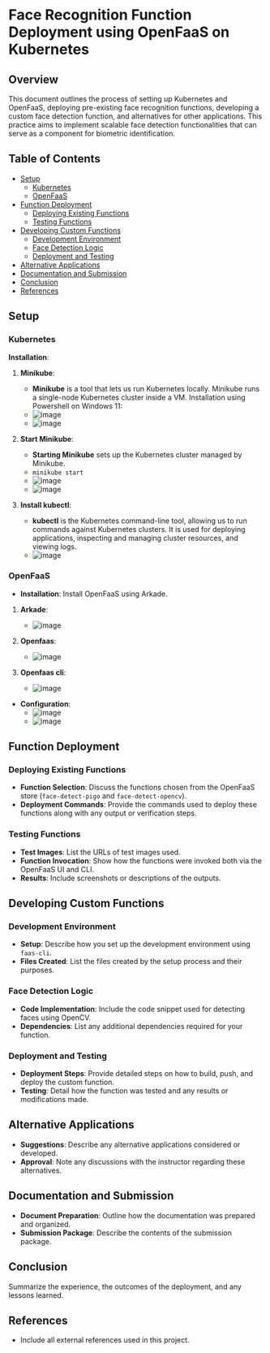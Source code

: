# Face Recognition Function Deployment using OpenFaaS on Kubernetes

## Overview
This document outlines the process of setting up Kubernetes and OpenFaaS, deploying pre-existing face recognition functions, developing a custom face detection function, and alternatives for other applications. This practice aims to implement scalable face detection functionalities that can serve as a component for biometric identification.

## Table of Contents
- [Setup](#setup)
  - [Kubernetes](#kubernetes)
  - [OpenFaaS](#openfaas)
- [Function Deployment](#function-deployment)
  - [Deploying Existing Functions](#deploying-existing-functions)
  - [Testing Functions](#testing-functions)
- [Developing Custom Functions](#developing-custom-functions)
  - [Development Environment](#development-environment)
  - [Face Detection Logic](#face-detection-logic)
  - [Deployment and Testing](#deployment-and-testing)
- [Alternative Applications](#alternative-applications)
- [Documentation and Submission](#documentation-and-submission)
- [Conclusion](#conclusion)
- [References](#references)

## Setup

### Kubernetes
**Installation**:
1. **Minikube**:
   - **Minikube** is a tool that lets us run Kubernetes locally. Minikube runs a single-node Kubernetes cluster inside a VM.
   Installation using Powershell on Windows 11:
   - ![image](https://github.com/sml99/ccsa-p1/assets/29798184/196c6129-6149-498f-91b5-676d5bb6cd50)
   - ![image](https://github.com/sml99/ccsa-p1/assets/29798184/dcdebed8-1e7d-495f-a0c7-0f61b7140cfe)


2. **Start Minikube**:
   - **Starting Minikube** sets up the Kubernetes cluster managed by Minikube.
   - `minikube start`
   - ![image](https://github.com/sml99/ccsa-p1/assets/29798184/03f94502-f15f-432a-ac8e-d2a369b39c1b)
   - ![image](https://github.com/sml99/ccsa-p1/assets/29798184/d8c79ac6-a113-4f68-b891-07eedb1d9041)

3. **Install kubectl**:
   - **kubectl** is the Kubernetes command-line tool, allowing us to run commands against Kubernetes clusters. It is used for deploying applications, inspecting and managing cluster resources, and viewing logs.
   - ![image](https://github.com/sml99/ccsa-p1/assets/29798184/10b63693-86da-48a7-aab5-96a42be0c633)



### OpenFaaS
- **Installation**: Install OpenFaaS using Arkade.
1. **Arkade**:
    - ![image](https://github.com/sml99/ccsa-p1/assets/29798184/d180cd1f-1e28-46a5-a14e-1ed46ab509b5)

2. **Openfaas**:
    - ![image](https://github.com/sml99/ccsa-p1/assets/29798184/492b2b75-2168-42fd-823a-bcee6ab3a476)

3. **Openfaas cli**:
    - ![image](https://github.com/sml99/ccsa-p1/assets/29798184/ddafa89f-a9f8-4d68-beb9-61025e340767)

- **Configuration**: 
    - ![image](https://github.com/sml99/ccsa-p1/assets/29798184/d9a1363e-bcd3-432d-b408-e80e236d598a)
    - ![image](https://github.com/sml99/ccsa-p1/assets/29798184/3aa9a33a-f40f-4ba6-a294-ab3d631c9550)


## Function Deployment

### Deploying Existing Functions
- **Function Selection**: Discuss the functions chosen from the OpenFaaS store (`face-detect-pigo` and `face-detect-opencv`).
- **Deployment Commands**: Provide the commands used to deploy these functions along with any output or verification steps.

### Testing Functions
- **Test Images**: List the URLs of test images used.
- **Function Invocation**: Show how the functions were invoked both via the OpenFaaS UI and CLI.
- **Results**: Include screenshots or descriptions of the outputs.

## Developing Custom Functions

### Development Environment
- **Setup**: Describe how you set up the development environment using `faas-cli`.
- **Files Created**: List the files created by the setup process and their purposes.

### Face Detection Logic
- **Code Implementation**: Include the code snippet used for detecting faces using OpenCV.
- **Dependencies**: List any additional dependencies required for your function.

### Deployment and Testing
- **Deployment Steps**: Provide detailed steps on how to build, push, and deploy the custom function.
- **Testing**: Detail how the function was tested and any results or modifications made.

## Alternative Applications
- **Suggestions**: Describe any alternative applications considered or developed.
- **Approval**: Note any discussions with the instructor regarding these alternatives.

## Documentation and Submission
- **Document Preparation**: Outline how the documentation was prepared and organized.
- **Submission Package**: Describe the contents of the submission package.

## Conclusion
Summarize the experience, the outcomes of the deployment, and any lessons learned.

## References
- Include all external references used in this project.
